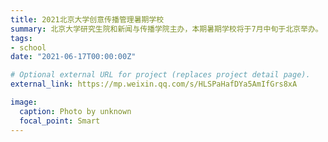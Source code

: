 ```yaml
---
title: 2021北京大学创意传播管理暑期学校
summary: 北京大学研究生院和新闻与传播学院主办，本期暑期学校将于7月中旬于北京举办。
tags:
- school
date: "2021-06-17T00:00:00Z"

# Optional external URL for project (replaces project detail page).
external_link: https://mp.weixin.qq.com/s/HLSPaHafDYa5AmIfGrs8xA

image:
  caption: Photo by unknown
  focal_point: Smart
---
```

